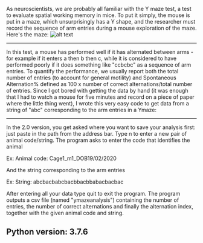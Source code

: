 As neuroscientists, we are probably all familiar with the Y maze test, a test to evaluate spatial working memory in mice.
To put it simply, the mouse is put in a maze, which unsurprisingly has a Y shape, and the researcher must record the sequence of arm entries during a mouse exploration of the maze. Here's the maze:
![alt text](https://github.com/AlexiaTiberi/Behavior_Code/blob/main/ymaze.png) 

-------------------------------------
In this test, a mouse has performed well if it has alternated between arms - for example if it enters a then b then c, while it is considered to have performed poorly if it does something like "ccbcbc" as a sequence of arm entries. To quantify the performance, we usually report both the total number of entries (to account for general motility) and Spontaneous Alternation% defined as 100 x number of correct alternations/total number of entries. Since I got bored with getting the data by hand (it was enough that I had to watch a mouse for five minutes and record on a piece of paper where the little thing went), I wrote this very easy code to get data from a string of "abc" corresponding to the arm entries in a Ymaze:

------------------------------------------------
In the 2.0 version, you get asked where you want to save your analysis first: just paste in the path from the address bar.
Type n to enter a new pair of animal code/string. 
The program asks to enter the code that identifies the animal 

Ex: Animal code: Cage1_m1_DOB19/02/2020

And the string corresponding to the arm entries

Ex: String: abcbacbabcbacbbacbbabacbacbac

After entering all your data type quit to exit the program. The program outputs a csv file (named "ymazeanalysis") containing the  number of entries, the number of correct alternations and finally the alternation index, together with the given animal code and string.

Python version: 3.7.6
------------------------------------------------
